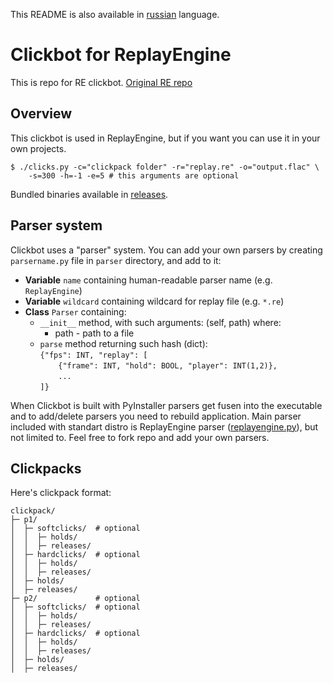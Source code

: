 This README is also available in [russian](/README.ru,md) language.

# Clickbot for ReplayEngine
This is repo for RE clickbot. [Original RE repo](https://github.com/tobyadd/replayengine)

## Overview

This clickbot is used in ReplayEngine, but if you want you can use it in your own projects.

```shell
$ ./clicks.py -c="clickpack folder" -r="replay.re" -o="output.flac" \
    -s=300 -h=-1 -e=5 # this arguments are optional
```
Bundled binaries available in [releases](https://github.com/tobyadd/clicks).

## Parser system

Clickbot uses a "parser" system. You can add your own parsers by creating `parsername.py`
file in `parser` directory, and add to it:

- **Variable** `name` containing human-readable parser name (e.g. `ReplayEngine`)
- **Variable** `wildcard` containing wildcard for replay file (e.g. `*.re`)
- **Class** `Parser` containing:
  - `__init__` method, with such arguments: (self, path) where:
    - path - path to a file
  - `parse` method returning such hash (dict):<br>
    `{"fps": INT, "replay": [`<br>
    `    {"frame": INT, "hold": BOOL, "player": INT(1,2)},`<br>
    `    ...`<br>
    `]}`<br>

When Clickbot is built with PyInstaller parsers get fusen into the executable and to add/delete
parsers you need to rebuild application. Main parser included with standart distro is ReplayEngine
parser ([replayengine.py](/parsers/replayengine.py)), but not limited to. Feel free to fork repo
and add your own parsers.

## Clickpacks

Here's clickpack format:
```
clickpack/
├─ p1/
│  ├─ softclicks/  # optional
│  │  ├─ holds/
│  │  ├─ releases/
│  ├─ hardclicks/  # optional
│  │  ├─ holds/
│  │  ├─ releases/
│  ├─ holds/
│  ├─ releases/
├─ p2/             # optional
│  ├─ softclicks/  # optional
│  │  ├─ holds/
│  │  ├─ releases/
│  ├─ hardclicks/  # optional
│  │  ├─ holds/
│  │  ├─ releases/
│  ├─ holds/
│  ├─ releases/
```

